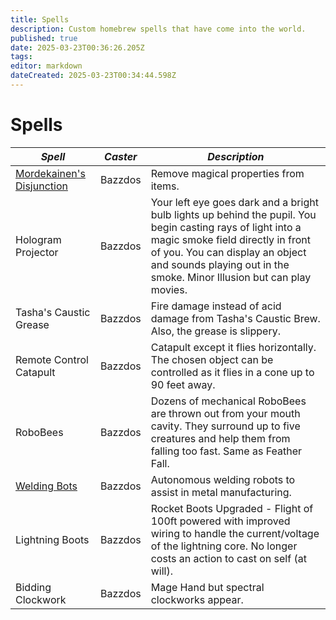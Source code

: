 ```yaml
---
title: Spells
description: Custom homebrew spells that have come into the world.
published: true
date: 2025-03-23T00:36:26.205Z
tags: 
editor: markdown
dateCreated: 2025-03-23T00:34:44.598Z
---
```


# Spells

| **_Spell_**                        | **_Caster_** | **_Description_**                                                                                                                                                      |
|------------------------------------|--------------|-----------------------------------------------------------------------------------------------------------------------------------------------------------------------|
| [Mordekainen's Disjunction](/Spells/Mordekainen's-Disjunction) | Bazzdos      | Remove magical properties from items.                                                                                                                                  |
| Hologram Projector                 | Bazzdos      | Your left eye goes dark and a bright bulb lights up behind the pupil. You begin casting rays of light into a magic smoke field directly in front of you. You can display an object and sounds playing out in the smoke. Minor Illusion but can play movies. |
| Tasha's Caustic Grease             | Bazzdos      | Fire damage instead of acid damage from Tasha's Caustic Brew. Also, the grease is slippery.                                                                            |
| Remote Control Catapult            | Bazzdos      | Catapult except it flies horizontally. The chosen object can be controlled as it flies in a cone up to 90 feet away.                                                    |
| RoboBees                           | Bazzdos      | Dozens of mechanical RoboBees are thrown out from your mouth cavity. They surround up to five creatures and help them from falling too fast. Same as Feather Fall.     |
| [Welding Bots](/Spells/Welding-Bots) | Bazzdos      | Autonomous welding robots to assist in metal manufacturing.                                                                                                           |
| Lightning Boots                    | Bazzdos      | Rocket Boots Upgraded - Flight of 100ft powered with improved wiring to handle the current/voltage of the lightning core. No longer costs an action to cast on self (at will). |
| Bidding Clockwork                  | Bazzdos      | Mage Hand but spectral clockworks appear.                                                                                                                              |
